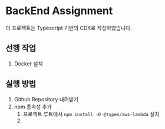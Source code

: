 # BackEnd Assignment

이 프로젝트는 Typescript 기반의 CDK로 작성하였습니다.

## 선행 작업
1. Docker 설치

## 실행 방법
1. Github Repository 내려받기
2. npm 종속성 추가
   1. 프로젝트 루트에서 `npm install -D @types/aws-lambda` 설치
   2. 